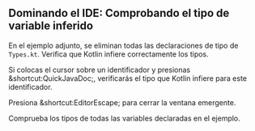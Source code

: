 ## Dominando el IDE: Comprobando el tipo de variable inferido

En el ejemplo adjunto, se eliminan todas las declaraciones de tipo de `Types.kt`. Verifica que Kotlin infiere correctamente los tipos.

Si colocas el cursor sobre un identificador y presionas <span class="shortcut">&shortcut:QuickJavaDoc;</span>, verificarás el tipo que Kotlin infiere para este identificador.

Presiona <span class="shortcut">&shortcut:EditorEscape;</span> para cerrar la ventana emergente.

Comprueba los tipos de todas las variables declaradas en el ejemplo.